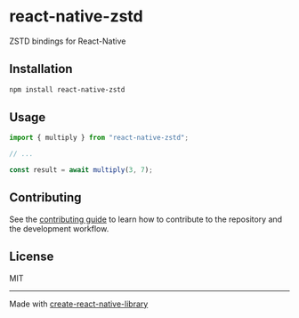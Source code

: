 # react-native-zstd
ZSTD bindings for React-Native
## Installation

```sh
npm install react-native-zstd
```

## Usage

```js
import { multiply } from "react-native-zstd";

// ...

const result = await multiply(3, 7);
```

## Contributing

See the [contributing guide](CONTRIBUTING.md) to learn how to contribute to the repository and the development workflow.

## License

MIT

---

Made with [create-react-native-library](https://github.com/callstack/react-native-builder-bob)
